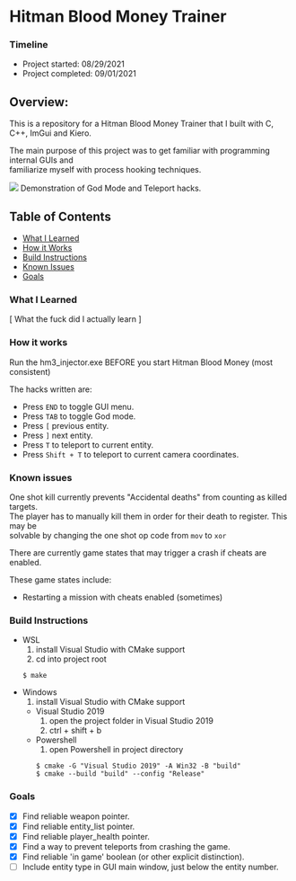 # Hitman Blood Money Trainer
### Timeline
- Project started:      08/29/2021
- Project completed:    09/01/2021
  
## Overview:
This is a repository for a Hitman Blood Money Trainer that I built with C, C++, ImGui and Kiero.

The main purpose of this project was to get familiar with programming internal GUIs and  
familiarize myself with process hooking techniques.

<img src="./resources/demo.gif"/>
Demonstration of God Mode and Teleport hacks.  

## Table of Contents
- [What I Learned](#what-i-learned)
- [How it Works](#how-it-works)
- [Build Instructions](#build-instructions)
- [Known Issues](#known-issues)
- [Goals](#Goals)
  
### What I Learned
[ What the fuck did I actually learn ]

### How it works
Run the hm3_injector.exe BEFORE you start Hitman Blood Money (most consistent)

The hacks written are:
- Press <code>END</code> to toggle GUI menu.
- Press <code>TAB</code> to toggle God mode.
- Press <code>[</code> previous entity.
- Press <code>]</code> next entity.
- Press <code>T</code> to teleport to current entity.
- Press <code>Shift + T</code> to teleport to current camera coordinates.

### Known issues
One shot kill currently prevents "Accidental deaths" from counting as killed targets.  
The player has to manually kill them in order for their death to register. This may be  
solvable by changing the one shot op code from <code>mov</code> to <code>xor</code>

There are currently game states that may trigger a crash if cheats are enabled.

These game states include:
- Restarting a mission with cheats enabled (sometimes)

### Build Instructions
- WSL
	1. install Visual Studio with CMake support
	2. cd into project root
    ```
    $ make
    ```
- Windows
	1. install Visual Studio with CMake support
    - Visual Studio 2019
        1. open the project folder in Visual Studio 2019
        2. ctrl + shift + b
    - Powershell
        1. open Powershell in project directory
        ```
        $ cmake -G "Visual Studio 2019" -A Win32 -B "build"
        $ cmake --build "build" --config "Release"
        ```

### Goals
 - [x] Find reliable weapon pointer.
 - [x] Find reliable entity_list pointer.
 - [x] Find reliable player_health pointer.
 - [x] Find a way to prevent teleports from crashing the game.
 - [x] Find reliable 'in game' boolean (or other explicit distinction).
 - [ ] Include entity type in GUI main window, just below the entity number.
